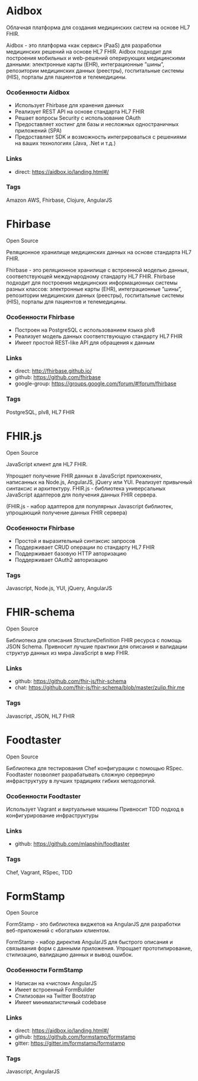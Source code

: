 # Aidbox
Облачная платформа для создания медицинских систем на основе HL7 FHIR.

Aidbox - это платформа «как сервис» (PaaS) для разработки медицинских решений на основе HL7 FHIR. Aidbox подходит для построения мобильных и web-решений оперирующих медицинскими данными: электронные карты (EHR), интеграционные ”шины”, репозитории медицинских данных (реестры), госпитальные системы (HIS), порталы для пациентов и телемедицины.

### Особенности Aidbox
- Использует Fhirbase для хранения данных
- Реализует REST API на основе стандарта HL7 FHIR
- Решает вопросы Security с использование OAuth
- Предоставляет хостинг для базы и несложных одностраничных приложений (SPA)
- Предоставляет SDK и возможность интегрироваться с решениями на ваших технологиях (Java, .Net и т.д.)

### Links 
- direct: https://aidbox.io/landing.html#/

### Tags
Amazon AWS, Fhirbase, Clojure, AngularJS







# Fhirbase
Open Source

Реляционное хранилище медицинских данных на основе стандарта HL7 FHIR.

Fhirbase - это реляционное хранилище с встроенной моделью данных, соответствующей международному стандарту HL7 FHIR. Fhirbase подходит для построения медицинских информационных системы разных классов: электронные карты (EHR), интеграционные ”шины”, репозитории медицинских данных (реестры), госпитальные системы (HIS), порталы для пациентов и телемедицины.


### Особенности Fhirbase
- Построен на PostgreSQL с использованием языка plv8
- Реализует модель данных соответствующую стандарту HL7 FHIR
- Имеет простой REST-like API для обращения к данным

### Links 
- direct: http://fhirbase.github.io/
- github: https://github.com/fhirbase
- google-group: https://groups.google.com/forum/#!forum/fhirbase

### Tags
PostgreSQL, plv8, HL7 FHIR










# FHIR.js
Open Source

JavaScript клиент для HL7 FHIR. 

Упрощает получение FHIR данных в JavaScript приложениях, написанных на Node.js, AngularJS, jQuery или YUI. Реализует привычный синтаксис и архитектуру. FHIR.js -  библиотека универсальных JavaScript адаптеров для получения данных FHIR сервера. 

(FHIR.js - набор адаптеров для популярных Javascript библиотек, упрощающий получение данных FHIR сервера)

### Особенности Fhirbase
- Простой и выразительный синтаксис запросов
- Поддерживает CRUD операции по стандарту HL7 FHIR
- Поддерживает базовую HTTP авторизацию
- Поддерживает OAuth2 авторизацию

### Tags
Javascript, Node.js, YUI, jQuery, AngularJS









# FHIR-schema
Open Source

Библиотека для описания StructureDefinition FHIR ресурса с помощь JSON Schema. Привносит лучшие практики для описания и валидации структур данных из мира JavaScript в мир FHIR.


### Links
- github: https://github.com/fhir-js/fhir-schema
- chat: https://github.com/fhir-js/fhir-schema/blob/master/zulip.fhir.me

### Tags
Javascript, JSON, HL7 FHIR








# Foodtaster
Open Source

Библиотека для тестирования Chef конфигурации с помощью RSpec. Foodtaster позволяет разрабатывать сложную серверную инфраструктуру в лучших традициях гибких методологий.

### Особенности Foodtaster
Использует Vagrant и виртуальные машины
Привносит TDD подход в конфигурирование инфраструктуры

### Links
- github: https://github.com/mlapshin/foodtaster

### Tags
Chef, Vagrant, RSpec, TDD












# FormStamp
Open Source

FormStamp - это библиотека виджетов на AngularJS для разработки веб-приложений с «богатым» клиентом. 

FormStamp - набор директив AngularJS для быстрого описания и связывания форм с данными приложения. Упрощает прототипирование, стилизацию, валидацию данных и вывод ошибок.

### Особенности FormStamp
- Написан на «чистом» AngularJS
- Имеет встроенный FormBuilder
- Стилизован на Twitter Bootstrap
- Имеет минималистичный codebase

### Links 
- direct: https://aidbox.io/landing.html#/
- github: https://github.com/formstamp/formstamp
- gitter: https://gitter.im/formstamp/formstamp

### Tags
Javascript, AngularJS

